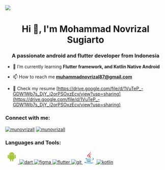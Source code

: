 <img src="https://github.com/munovrizall/munovrizall/assets/85984439/e2c4a8ce-ba52-4330-929d-86f2132dc557">
<h1 align="center">Hi 👋, I'm Mohammad Novrizal Sugiarto</h1>
<h3 align="center">A passionate android and flutter developer from Indonesia</h3>

- 🌱 I’m currently learning **Flutter framework, and Kotlin Native Android**

- 📫 How to reach me **muhammadnovrizal87@gmail.com**

- 📄 Check my resume [https://drive.google.com/file/d/1VuTeP_-GDW1Wb7s_DjY_j2orPSOxzEcv/view?usp=sharing](https://drive.google.com/file/d/1VuTeP_-GDW1Wb7s_DjY_j2orPSOxzEcv/view?usp=sharing)

<h3 align="left">Connect with me:</h3>
<p align="left">
<a href="https://linkedin.com/in/munovrizall" target="blank"><img align="center" src="https://raw.githubusercontent.com/rahuldkjain/github-profile-readme-generator/master/src/images/icons/Social/linked-in-alt.svg" alt="munovrizall" height="30" width="40" /></a>
<a href="https://instagram.com/munovrizall" target="blank"><img align="center" src="https://raw.githubusercontent.com/rahuldkjain/github-profile-readme-generator/master/src/images/icons/Social/instagram.svg" alt="munovrizall" height="30" width="40" /></a>
</p>

<h3 align="left">Languages and Tools:</h3>
<p align="left"> <a href="https://developer.android.com" target="_blank" rel="noreferrer"> <img src="https://raw.githubusercontent.com/devicons/devicon/master/icons/android/android-original-wordmark.svg" alt="android" width="40" height="40"/> </a> <a href="https://dart.dev" target="_blank" rel="noreferrer"> <img src="https://www.vectorlogo.zone/logos/dartlang/dartlang-icon.svg" alt="dart" width="40" height="40"/> </a> <a href="https://www.figma.com/" target="_blank" rel="noreferrer"> <img src="https://www.vectorlogo.zone/logos/figma/figma-icon.svg" alt="figma" width="40" height="40"/> </a> <a href="https://flutter.dev" target="_blank" rel="noreferrer"> <img src="https://www.vectorlogo.zone/logos/flutterio/flutterio-icon.svg" alt="flutter" width="40" height="40"/> </a> <a href="https://git-scm.com/" target="_blank" rel="noreferrer"> <img src="https://www.vectorlogo.zone/logos/git-scm/git-scm-icon.svg" alt="git" width="40" height="40"/> </a> <a href="https://www.java.com" target="_blank" rel="noreferrer"> <img src="https://raw.githubusercontent.com/devicons/devicon/master/icons/java/java-original.svg" alt="java" width="40" height="40"/> </a> <a href="https://kotlinlang.org" target="_blank" rel="noreferrer"> <img src="https://www.vectorlogo.zone/logos/kotlinlang/kotlinlang-icon.svg" alt="kotlin" width="40" height="40"/> </a> </p>

